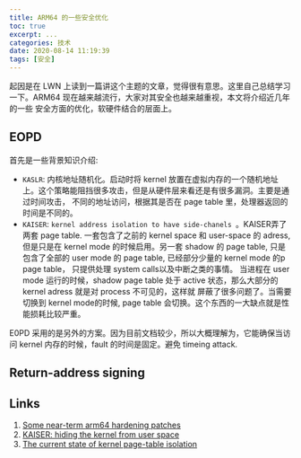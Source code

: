 ```yaml
---
title: ARM64 的一些安全优化
toc: true
excerpt: ...
categories: 技术
date: 2020-08-14 11:19:39
tags: [安全]
---
```


起因是在 LWN 上读到一篇讲这个主题的文章，觉得很有意思。这里自己总结学习一下。ARM64 现在越来越流行，大家对其安全也越来越重视，本文将介绍近几年的一些
安全方面的优化，软硬件结合的层面上。

## EOPD
首先是一些背景知识介绍:
* `KASLR`: 内核地址随机化。启动时将 kernel 放置在虚拟内存的一个随机地址上。这个策略能阻挡很多攻击，但是从硬件层来看还是有很多漏洞。主要是通过时间攻击，
不同的地址访问，根据其是否在 page table 里，处理器返回的时间是不同的。
* `KAISER`: `kernel address isolation to have side-chanels `。KAISER弄了两套 page table. 一套包含了之前的 kernel space 和 user-space 的 adress,
但是只是在 kernel mode 的时候启用。另一套 shadow 的 page table, 只是包含了全部的 user mode 的 page table, 已经部分少量的 kernel mode 的p page table， 只提供处理
system calls以及中断之类的事情。 当进程在 user mode 运行的时候，shadow page table 处于 active 状态，那么大部分的 kernel adress 就是对 process 不可见的，这样就
屏蔽了很多问题了。当需要切换到 kernel mode的时候, page table 会切换。这个东西的一大缺点就是性能损耗比较严重。

E0PD 采用的是另外的方案。因为目前文档较少，所以大概理解为，它能确保当访问 kernel 内存的时候，fault 的时间是固定。避免 timeing attack.

## Return-address signing




## Links
1. [Some near-term arm64 hardening patches](https://lwn.net/Articles/804982/)
2. [KAISER: hiding the kernel from user space](https://lwn.net/Articles/738975/)
3. [The current state of kernel page-table isolation](https://lwn.net/Articles/741878/)